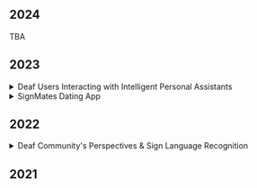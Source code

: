 ## 2024 
TBA 

## 2023 

<details>
<summary>Deaf Users Interacting with Intelligent Personal Assistants</summary>
We designed a Wizard-of-Oz experimental setup, which involves a complex process. Due to the limitations of IPA technology, it cannot recognize sign language. There is currently no sign language recognition technology available that facililates two-way communication. For a year and a half, we conducted two separate study phases involving deaf users interacting with IPAs within a home setting. One phase focused on the living environment, while the other focused on the kitchen environment. The aim of the project is to investigate how deaf users prefer to interact with IPAs, addressing the following research questions: 

Phase 1 - Living Room: 
- RQ1: What are the perceptions and preferences of deaf users regarding sign language-based versus touchscreen-based input methods while interacting with IPAs?
- RQ2: What is the nature of the interaction between deaf users and IPAs within the confines of a limited-domain application?
- RQ3: What is the range of expression and vocabulary seen among deaf users interacting with IPAs within the confines of a limited-domain application?

Phase 2 - Kitchen: 
- RQ1: What are deaf and hard of hearing users’ preferences for interacting with IPAs in settings that require them to get their hands dirty?
- RQ2: In what ways do dirty hands affect sign language production when interacting with IPAs? 

If you are curious about the answers to our research questions, please refer to my [paper](https://dl.acm.org/doi/10.1145/3613904.3642094) for more details. 

**What was the process behind designing our Wizard-of-Oz experimental setup?** 

This setup requires the use of multiple devices, such as the Amazon Echo Show, iPad tablet, Phillips Hue for multicolor lighting, digital cameras, and laptops. To stimulate natural interactions between deaf users and IPAs in their home environment, we made adjustments to have our IPA, Alexa, respond to their signed commands. 

<img align="center" width="460" height="300" src="alexa.png" alt="a person standing in front of the screen while signing">
Figure 1: A participant signs to the Echo Show device with the iPad nearby and the webcam on top feeding video to the ASL interpreter behind the scene (the "Wizard"). 
</details> 

<details> 
<summary>SignMates Dating App</summary>
Add text

</details>

## 2022 

<details> 
<summary>Deaf Community's Perspectives & Sign Language Recognition </summary>
Add text 
</details> 

## 2021 




